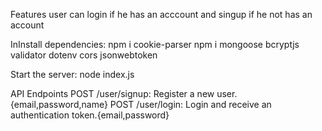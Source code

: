Features
 user can login if he has an acccount
 and singup if he not has an account

InInstall dependencies:
npm i cookie-parser
npm i mongoose  bcryptjs validator dotenv cors jsonwebtoken

Start the server:
node index.js

API Endpoints
POST /user/signup: Register a new user. {email,password,name}
POST /user/login: Login and receive an authentication token.{email,password}

